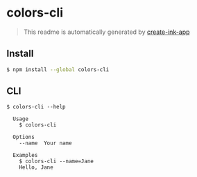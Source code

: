 # colors-cli

> This readme is automatically generated by [create-ink-app](https://github.com/vadimdemedes/create-ink-app)

## Install

```bash
$ npm install --global colors-cli
```

## CLI

```
$ colors-cli --help

  Usage
    $ colors-cli

  Options
    --name  Your name

  Examples
    $ colors-cli --name=Jane
    Hello, Jane
```
